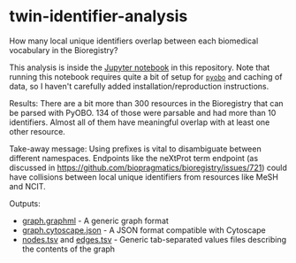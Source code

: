 # twin-identifier-analysis

How many local unique identifiers overlap between each biomedical vocabulary in the Bioregistry?

This analysis is inside the [Jupyter notebook](twin-identifier-analysis.ipynb) in this repository. Note that running
this notebook requires quite a bit of setup for [`pyobo`](https://github.com/pyobo/pyobo) and caching of data, so I
haven't carefully added installation/reproduction instructions.

Results: There are a bit more than 300 resources in the Bioregistry that can be parsed with PyOBO. 134 of those were
parsable and had more than 10 identifiers. Almost all of them have meaningful overlap with at least one other
resource.

Take-away message: Using prefixes is vital to disambiguate between different namespaces. Endpoints like the neXtProt
term endpoint (as discussed in https://github.com/biopragmatics/bioregistry/issues/721) could have collisions between
local unique identifiers from resources like MeSH and NCIT.

Outputs:

- [graph.graphml](graph.graphml) - A generic graph format
- [graph.cytoscape.json](graph.cytoscape.json) - A JSON format compatible with Cytoscape
- [nodes.tsv](nodes.tsv) and [edges.tsv](edges.tsv) - Generic tab-separated values files describing the contents of the
  graph
